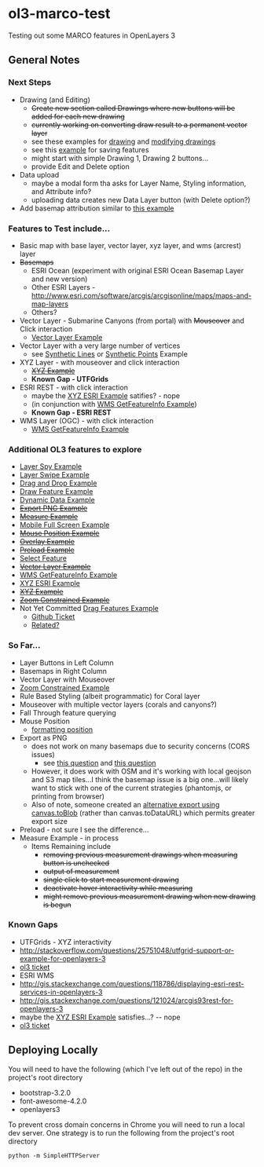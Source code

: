 ol3-marco-test
==============

Testing out some MARCO features in OpenLayers 3

## General Notes

### Next Steps
* Drawing (and Editing)
  * ~~Create new section called Drawings where new buttons will be added for each new drawing~~
  * ~~currently working on converting draw result to a permanent vector layer~~
  * see these examples for [drawing](http://openlayers.org/en/v3.0.0/examples/draw-features.html?q=draw) and [modifying drawings](http://openlayers.org/en/v3.0.0/examples/draw-and-modify-features.html?q=draw)
  * see this [example](http://codepen.io/barbalex/pen/kctHB) for saving features
  * might start with simple Drawing 1, Drawing 2 buttons...
  * provide Edit and Delete option
* Data upload
  * maybe a modal form tha asks for Layer Name, Styling information, and Attribute info?
  * uploading data creates new Data Layer button (with Delete option?)
* Add basemap attribution similar to [this example](http://openlayers.org/en/v3.0.0/examples/measure.html?q=)

### Features to Test include...
* Basic map with base layer, vector layer, xyz layer, and wms (arcrest) layer
 * ~~Basemaps~~
    * ESRI Ocean (experiment with original ESRI Ocean Basemap Layer and new version)
    * Other ESRI Layers - http://www.esri.com/software/arcgis/arcgisonline/maps/maps-and-map-layers 
    * Others?
 * Vector Layer - Submarine Canyons (from portal) with ~~Mouseover~~ and Click interaction
   * [Vector Layer Example](http://openlayers.org/en/v3.0.0/examples/vector-layer.html?q=)
 * Vector Layer with a very large number of vertices
   * see [Synthetic Lines](http://openlayers.org/en/v3.0.0/examples/synthetic-lines.html?q=) or [Synthetic Points](http://openlayers.org/en/v3.0.0/examples/synthetic-points.html?q=) Example
 * XYZ Layer - with mouseover and click interaction
    * ~~[XYZ Example](http://openlayers.org/en/v3.0.0/examples/xyz.html?q=)~~
    * **Known Gap - UTFGrids**
 * ESRI REST - with click interaction
    * maybe the [XYZ ESRI Example](http://openlayers.org/en/v3.0.0/examples/xyz-esri.html?q=) satifies? - nope
    * (in conjunction with [WMS GetFeatureInfo Example](http://openlayers.org/en/v3.0.0/examples/getfeatureinfo-tile.html?q=))
    * **Known Gap - ESRI REST**
 * WMS Layer (OGC) - with click interaction
   * [WMS GetFeatureInfo Example](http://openlayers.org/en/v3.0.0/examples/getfeatureinfo-tile.html?q=)

### Additional OL3 features to explore
* [Layer Spy Example](http://openlayers.org/en/v3.0.0/examples/layer-spy.html?q=spy)
* [Layer Swipe Example](http://openlayers.org/en/v3.0.0/examples/layer-swipe.html)
* [Drag and Drop Example](http://openlayers.org/en/v3.0.0/examples/drag-and-drop.html)
* [Draw Feature Example](http://openlayers.org/en/v3.0.0/examples/draw-features.html?q=)
* [Dynamic Data Example](http://openlayers.org/en/v3.0.0/examples/dynamic-data.html?q=)
* ~~[Export PNG Example](http://openlayers.org/en/v3.0.0/examples/export-map.html?q=)~~
* ~~[Measure Example](http://openlayers.org/en/v3.0.0/examples/measure.html?q=)~~
* [Mobile Full Screen Example](http://openlayers.org/en/v3.0.0/examples/mobile-full-screen.html?q=)
* ~~[Mouse Position Example](http://openlayers.org/en/v3.0.0/examples/mouse-position.html?q=)~~
* ~~[Overlay Example](http://openlayers.org/en/v3.0.0/examples/overlay.html?q=)~~
* ~~[Preload Example](http://openlayers.org/en/v3.0.0/examples/preload.html?q=)~~
* [Select Feature](http://openlayers.org/en/v3.0.0/examples/select-features.html?q=)
* ~~[Vector Layer Example](http://openlayers.org/en/v3.0.0/examples/vector-layer.html?q=)~~
* [WMS GetFeatureInfo Example](http://openlayers.org/en/v3.0.0/examples/getfeatureinfo-tile.html?q=)
* [XYZ ESRI Example](http://openlayers.org/en/v3.0.0/examples/xyz-esri.html?q=)
* ~~[XYZ Example](http://openlayers.org/en/v3.0.0/examples/xyz.html?q=)~~
* ~~[Zoom Constrained Example](http://openlayers.org/en/v3.0.0/examples/zoom-constrained.html?q=)~~
* Not Yet Committed [Drag Features Example](http://erilem.net/ol3/drag-features/examples/drag-features.html?mode=raw)
  * [Github Ticket](https://github.com/openlayers/ol3/issues/2947)
  * [Related?](https://github.com/openlayers/ol3/issues/2945)

### So Far...
* Layer Buttons in Left Column
* Basemaps in Right Column
* Vector Layer with Mouseover
* [Zoom Constrained Example](http://openlayers.org/en/v3.0.0/examples/zoom-constrained.html?q=)
* Rule Based Styling (albeit programmatic) for Coral layer
* Mouseover with multiple vector layers (corals and canyons?)
 * Fall Through feature querying
* Mouse Position
  * [formatting position](http://stackoverflow.com/questions/26880487/formatting-the-mouseposition-control-output-in-openlayers-3/26886981#26886981)
* Export as PNG
  * does not work on many basemaps due to security concerns (CORS issues)
    * see [this question](http://stackoverflow.com/questions/2390232/why-does-canvas-todataurl-throw-a-security-exception) and [this question](http://stackoverflow.com/questions/20424279/canvas-todataurl-securityerror)
  * However, it does work with OSM and it's working with local geojson and S3 map tiles...I think the basemap issue is a big one...will likely want to stick with one of the current strategies (phantomjs, or printing from browser)
  * Also of note, someone created an [alternative export using canvas.toBlob](https://github.com/openlayers/ol3/issues/2968)  (rather than canvas.toDataURL) which permits greater export size
* Preload - not sure I see the difference...
* Measure Example - in process
  * Items Remaining include
    * ~~removing previous measurement drawings when measuring button is unchecked~~
    * ~~output of measurement~~
    * ~~single click to start measurement drawing~~
    * ~~deactivate hover interactivity while measuring~~
    * ~~might remove previous measurement drawing when new drawing is begun~~

### Known Gaps
* UTFGrids - XYZ interactivity
 * http://stackoverflow.com/questions/25751048/utfgrid-support-or-example-for-openlayers-3 
 * [ol3 ticket](https://github.com/openlayers/ol3/issues/922)
* ESRI WMS
 * http://gis.stackexchange.com/questions/118786/displaying-esri-rest-services-in-openlayers-3
 * http://gis.stackexchange.com/questions/121024/arcgis93rest-for-openlayers-3
 * maybe the [XYZ ESRI Example](http://openlayers.org/en/v3.0.0/examples/xyz-esri.html?q=) satisfies...? -- nope
 * [ol3 ticket](https://github.com/openlayers/ol3/issues/654)

## Deploying Locally
You will need to have the following (which I've left out of the repo) in the project's root directory
* bootstrap-3.2.0
* font-awesome-4.2.0
* openlayers3

To prevent cross domain concerns in Chrome you will need to run a local dev server.  One strategy is to run the following from the project's root directory
```
python -m SimpleHTTPServer
```
